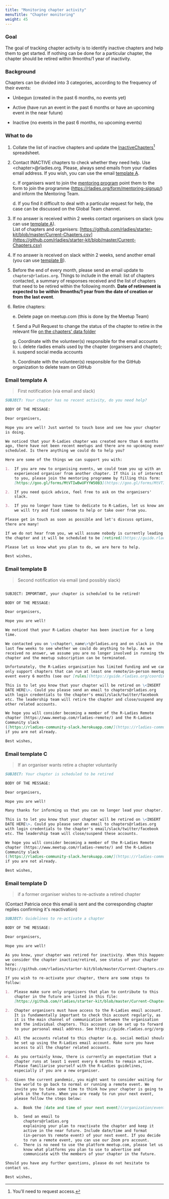 ```yaml
---
title: "Monitoring chapter activity"
menuTitle: "Chapter monitoring"
weight: 45
---
```


### Goal

The goal of tracking chapter activity is to identify inactive chapters
and help them to get started. If nothing can be done for a particular
chapter, the chapter should be retired within 9months/1 year of
inactivity.

### Background

Chapters can be divided into 3 categories, according to the frequency of
their events:

-   Unbegun (created in the past 6 months, no events yet)

-   Active (have run an event in the past 6 months or have an upcoming
    event in the near future)

-   Inactive (no events in the past 6 months, no upcoming events)

### What to do

1.  Collate the list of inactive chapters and update the
    [InactiveChapters](https://docs.google.com/spreadsheets/d/1eLbqzqmBcrOIrhoWadl9uiKdcSJ1W-vWPMaXbMV8TuQ/)[^spreadsheet1]
    spreadsheet. 

2.  Contact INACTIVE chapters to check whether they need help. Use
    \<chapter\>\@rladies.org. Please, always send emails from your
    rladies email address. If you wish, you can use the email
    [template A](#email-template-a).

    c.  If organisers want to join the [mentoring program](/coordination/mentoring/) point them to
        the form to join the programme
        (https://rladies.org/form/mentoring-signup/) and inform the Mentoring Team.

    d.  If you find it difficult to deal with a particular request for
        help, the case can be discussed on the Global Team channel. 

3.  If no answer is received within 2 weeks contact organisers on slack
    (you can use [template A](#email-template-a)).\
    List of chapters and organisers:
    [https://github.com/rladies/starter-kit/blob/master/Current-Chapters.csv](https://github.com/rladies/starter-kit/blob/master/Current-Chapters.csv)

4.  If no answer is received on slack within 2 weeks, send another email
    (you can use [template B](#email-template-b)).

5.  Before the end of every month, please send an email update to
    `chapters@rladies.org`.
    Things to include in the email: list of chapters contacted, a
    summary of responses received and the list of chapters that need
    to be retired within the following month. **Date of retirement is
    expected to be within 9months/1 year from the date of creation or
    from the last event**.

6.  Retire chapters:

    e.  Delete page on meetup.com (this is done by the Meetup Team)

    f.  Send a Pull Request to change the
        status of the chapter to retire in the relevant file
        [on the chapters' data folder](https://github.com/rladies/rladies.github.io/tree/main/data/chapters)

    g.  Coordinate with the volunteer(s) responsible for the email accounts to: i.  delete rladies emails used by the chapter (organisers and
            chapter); ii. suspend social media accounts

    h.  Coordinate with the volunteer(s) responsible for the GitHub organization to delete team
        on GitHub

### Email template A

> First notification (via email and slack)

```markdown
SUBJECT: Your chapter has no recent activity, do you need help?

BODY OF THE MESSAGE:

Dear organisers,

Hope you are well! Just wanted to touch base and see how your chapter
is doing.

We noticed that your R-Ladies chapter was created more than 6 months
ago, there have not been recent meetups and there are no upcoming events
scheduled. Is there anything we could do to help you?

Here are some of the things we can support you with:

1.  If you are new to organising events, we could team you up with an
    experienced organiser from another chapter. If this is of interest
    to you, please join the mentoring programme by filling this form:
    [https://goo.gl/forms/MtVTIwBwUFYYW50B3](https://goo.gl/forms/MtVTIwBwUFYYW50B3).

2.  If you need quick advice, feel free to ask on the organisers'
    slack.

3.  If you no longer have time to dedicate to R-Ladies, let us know and
    we will try and find someone to help or take over from you.

Please get in touch as soon as possible and let's discuss options,
there are many!

If we do not hear from you, we will assume nobody is currently leading
the chapter and it will be scheduled to be [retired](https://guide.rladies.org/organization/intro/retiring/).

Please let us know what you plan to do, we are here to help.

Best wishes,
```

### Email template B

> Second notification via email (and possibly slack)

```markdown

SUBJECT: IMPORTANT, your chapter is scheduled to be retired!

BODY OF THE MESSAGE:

Dear organisers,

Hope you are well!

We noticed that your R-Ladies chapter has been inactive for a long
time.

We contacted you on \<chapter\_name\>\@rladies.org and on slack in the
last few weeks to see whether we could do anything to help. As we
received no answer, we assume you are no longer involved in running the
chapter and the meetup subscription can be terminated.

Unfortunately, the R-Ladies organisation has limited funding and we can
only support chapters that can run at least one remote/in-person meetup
event every 6 months (see our [rules](https://guide.rladies.org/coordination/monitoring/)).

This is to let you know that your chapter will be retired on \<INSERT
DATE HERE\>. Could you please send an email to chapters@rladies.org
with login credentials to the chapter's email/slack/twitter/facebook
etc. The leadership team will retire the chapter and close/suspend any
other related accounts.

We hope you will consider becoming a member of the R-Ladies Remote
chapter (https://www.meetup.com/rladies-remote/) and the R-Ladies
Community slack
([https://rladies-community-slack.herokuapp.com/](https://rladies-community-slack.herokuapp.com/)),
if you are not already.

Best wishes,
```

### Email template C

> If an organiser wants retire a chapter voluntarily

```markdown
SUBJECT: Your chapter is scheduled to be retired

BODY OF THE MESSAGE:

Dear organisers,

Hope you are well!

Many thanks for informing us that you can no longer lead your chapter.

This is to let you know that your chapter will be retired on \<INSERT
DATE HERE\>. Could you please send an email to chapters@rladies.org
with login credentials to the chapter's email/slack/twitter/facebook
etc. The leadership team will close/suspend these accounts.

We hope you will consider becoming a member of the R-Ladies Remote
chapter (https://www.meetup.com/rladies-remote/) and the R-Ladies
Community slack
([https://rladies-community-slack.herokuapp.com/](https://rladies-community-slack.herokuapp.com/)),
if you are not already.

Best wishes,
```

###  Email template D

> if a former organiser wishes to re-activate a retired chapter

(Contact Patricia once this email is sent and the corresponding chapter
replies confirming it's reactivation)

```markdown
SUBJECT: Guidelines to re-activate a chapter

BODY OF THE MESSAGE:

Dear organisers,

Hope you are well!

As you know, your chapter was retired for inactivity. When this happens
we consider the chapter inactive/retired, see status of your chapter
here:
https://github.com/rladies/starter-kit/blob/master/Current-Chapters.csv.

If you wish to re-activate your chapter, there are some steps to
follow:

1.  Please make sure only organisers that plan to contribute to this
    chapter in the future are listed in this file:
    [https://github.com/rladies/starter-kit/blob/master/Current-Chapters.csv](https://github.com/rladies/starter-kit/blob/master/Current-Chapters.csv).

2.  Chapter organisers must have access to the R-Ladies email account.
    It is fundamentally important to check this account regularly, as
    it is the main channel of communication between the organisation
    and the individual chapters. This account can be set up to forward
    to your personal email address. See https://guide.rladies.org//organization/tech/accounts/#e-mail

3.  All the accounts related to this chapter (e.g. social media) should
    be set up using the R-Ladies email account. Make sure you have
    access to all the chapter related accounts.

4.  As you certainly know, there is currently an expectation that a
    chapter runs at least 1 event every 6 months to remain active.
    Please familiarise yourself with the R-Ladies guidelines,
    especially if you are a new organiser.

5.  Given the current pandemic, you might want to consider waiting for
    the world to go back to normal or running a remote event. We
    invite you to take some time to think how your chapter is going to
    work in the future. When you are ready to run your next event,
    please follow the steps below:

    a.  Book the [date and time of your next event](/organization/events/online/)

    b.  Send an email to
        chapters@rladies.org
        explaining your plan to reactivate the chapter and keep it
        active in the near future. Include date/time and format
        (in-person Vs remote event) of your next event. If you decide
        to run a remote event, you can use our Zoom pro account.
    c.  There is no need to use the platform meetup.com, please let us
        know what platforms you plan to use to advertise and
        communicate with the members of your chapter in the future.

Should you have any further questions, please do not hesitate to
contact us.

Best wishes,
```

[^spreadsheet1]: You'll need to request access.
[^spreadsheet2]: You'll need to request access.
